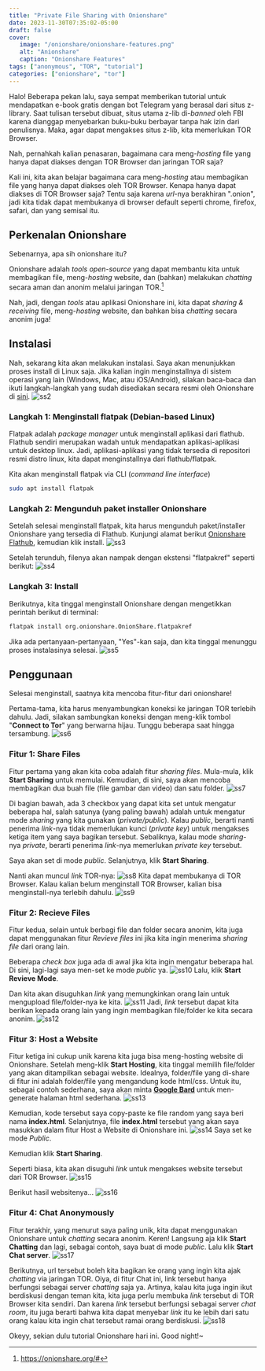 ```yaml
---
title: "Private File Sharing with Onionshare"
date: 2023-11-30T07:35:02-05:00
draft: false
cover:
   image: "/onionshare/onionshare-features.png"
   alt: "Anionshare"
   caption: "Onionshare Features"
tags: ["anonymous", "TOR", "tutorial"]
categories: ["onionshare", "tor"]
---
```


Halo!
Beberapa pekan lalu, saya sempat memberikan tutorial untuk mendapatkan e-book gratis dengan bot Telegram yang
berasal dari situs z-library. Saat tulisan tersebut dibuat, situs utama z-lib di-*banned* oleh FBI karena dianggap
menyebarkan buku-buku berbayar tanpa hak izin dari penulisnya. Maka, agar dapat mengakses situs z-lib, kita 
memerlukan TOR Browser.


Nah, pernahkah kalian penasaran, bagaimana cara meng-*hosting* file yang hanya dapat diakses dengan TOR Browser
dan jaringan TOR saja? 

Kali ini, kita akan belajar bagaimana cara meng-*hosting* atau membagikan file yang hanya dapat diakses oleh
TOR Browser. Kenapa hanya dapat diakses di TOR Browser saja? Tentu saja karena *url*-nya berakhiran ".onion", jadi kita tidak dapat membukanya di browser default seperti chrome, firefox, safari, dan yang semisal itu.

## Perkenalan Onionshare
Sebenarnya, apa sih onionshare itu?

Onionshare adalah *tools* *open-source* yang dapat membantu kita untuk membagikan file, meng-*hosting* website, dan
(bahkan) melakukan *chatting* secara aman dan anonim melalui jaringan TOR.[^1]

Nah, jadi, dengan *tools* atau aplikasi Onionshare ini, kita dapat *sharing & receiving* file, meng-*hosting* 
website, dan bahkan bisa *chatting* secara anonim juga!

## Instalasi
Nah, sekarang kita akan melakukan instalasi. Saya akan menunjukkan proses install di Linux saja. Jika kalian
ingin menginstallnya di sistem operasi yang lain (Windows, Mac, atau iOS/Android), silakan baca-baca dan 
ikuti langkah-langkah yang sudah disediakan secara resmi oleh Onionshare di [sini](https://docs.onionshare.org/2.6/en/install.html). 
![ss2](/onionshare/download-install.png)

### Langkah 1: Menginstall flatpak (Debian-based Linux)
Flatpak adalah *package manager* untuk menginstall aplikasi dari flathub. Flathub sendiri merupakan wadah untuk mendapatkan
aplikasi-aplikasi untuk desktop linux. Jadi, aplikasi-aplikasi yang tidak tersedia di repositori resmi distro linux, kita 
dapat menginstallnya dari flathub/flatpak. 

Kita akan menginstall flatpak via CLI (*command line interface*)

```bash
sudo apt install flatpak
```

### Langkah 2: Mengunduh paket installer Onionshare 
Setelah selesai menginstall flatpak, kita harus mengunduh paket/installer Onionshare yang tersedia di Flathub.
Kunjungi alamat berikut [Onionshare Flathub](https://flathub.org/apps/org.onionshare.OnionShare), kemudian 
klik install.
![ss3](/onionshare/flathub.png)

Setelah terunduh, filenya akan nampak dengan ekstensi "flatpakref" seperti berikut:
![ss4](/onionshare/onionshare-file.png)

### Langkah 3: Install
Berikutnya, kita tinggal menginstall Onionshare dengan mengetikkan perintah berikut di terminal:

```bash
flatpak install org.onionshare.OnionShare.flatpakref
```
Jika ada pertanyaan-pertanyaan, "Yes"-kan saja, dan kita tinggal menunggu proses instalasinya selesai.
![ss5](/onionshare/install-onionshare.png)

## Penggunaan
Selesai menginstall, saatnya kita mencoba fitur-fitur dari onionshare!

Pertama-tama, kita harus menyambungkan koneksi ke jaringan TOR terlebih dahulu. Jadi, silakan sambungkan koneksi
dengan meng-klik tombol "**Connect to Tor**" yang berwarna hijau. Tunggu beberapa saat hingga tersambung.
![ss6](/onionshare/connect-to-tor.png)

### Fitur 1: Share Files 
Fitur pertama yang akan kita coba adalah fitur *sharing files*. Mula-mula, klik **Start Sharing**
untuk memulai. Kemudian, di sini, saya akan mencoba membagikan dua buah file (file gambar dan video) dan satu folder.
![ss7](/onionshare/share-setup.png)

Di bagian bawah, ada 3 checkbox yang dapat kita set untuk mengatur beberapa hal, salah satunya (yang
paling bawah) adalah untuk mengatur mode *sharing* yang kita gunakan (*private/public*). Kalau *public*, 
berarti nanti penerima *link*-nya tidak memerlukan kunci (*private key*) untuk mengakses ketiga item yang saya
bagikan tersebut. Sebaliknya, kalau mode *sharing*-nya *private*, berarti penerima *link*-nya memerlukan *private key*
tersebut.

Saya akan set di mode *public*. Selanjutnya, klik **Start Sharing**.

Nanti akan muncul *link* TOR-nya:
![ss8](/onionshare/url-sharing.png)
Kita dapat membukanya di TOR Browser. Kalau kalian belum menginstall TOR Browser, kalian bisa menginstall-nya
terlebih dahulu. 
![ss9](/onionshare/torbrowser-open.png)

### Fitur 2: Recieve Files
Fitur kedua, selain untuk berbagi file dan folder secara anonim, kita juga dapat menggunakan fitur *Revieve files*
ini jika kita ingin menerima *sharing file* dari orang lain.

Beberapa *check box* juga ada di awal jika kita ingin mengatur beberapa hal. Di sini, lagi-lagi saya men-set
ke mode *public* ya.
![ss10](/onionshare/recieve-files.png)
Lalu, klik **Start Revieve Mode**.

Dan kita akan disuguhkan *link* yang memungkinkan orang lain untuk mengupload file/folder-nya ke kita.
![ss11](/onionshare/url-recieving.png)
Jadi, *link* tersebut dapat kita berikan kepada orang lain yang ingin membagikan file/folder ke kita secara anonim.
![ss12](/onionshare/torbrowser-open-recieve.png)

### Fitur 3: Host a Website
Fitur ketiga ini cukup unik karena kita juga bisa meng-hosting website di Onionshare. Setelah meng-klik 
**Start Hosting**, kita tinggal memilih file/folder yang akan ditampilkan sebagai website. Idealnya, folder/file
yang di-share di fitur ini adalah folder/file yang mengandung kode html/css. Untuk itu, sebagai contoh
sederhana, saya akan minta 
[**Google Bard**](https://bard.google.com/?utm_source=sem&utm_medium=paid-media&utm_campaign=q4idID_sem7&gclid=EAIaIQobChMIi-3PypHsggMVhKRmAh1Q2AAOEAAYASAAEgJZDPD_BwE&hl=en)
untuk men-generate halaman html sederhana.
![ss13](/onionshare/google-bard.png)

Kemudian, kode tersebut saya copy-paste ke file random yang saya beri nama **index.html**. Selanjutnya, file
**index.html** tersebut yang akan saya masukkan dalam fitur Host a Website di Onionshare ini.
![ss14](/onionshare/hostwebsite.png)
Saya set ke mode *Public*.

Kemudian klik **Start Sharing**.

Seperti biasa, kita akan disuguhi *link* untuk mengakses website tersebut dari TOR Browser.
![ss15](/onionshare/url-hostwebsite.png)

Berikut hasil websitenya...
![ss16](/onionshare/torbrowser-open-hostwebsite.png)

### Fitur 4: Chat Anonymously
Fitur terakhir, yang menurut saya paling unik, kita dapat menggunakan Onionshare untuk *chatting* secara
anonim. Keren! Langsung aja klik **Start Chatting** dan lagi, sebagai contoh, saya buat di mode *public*. Lalu
klik **Start Chat server**.
![ss17](/onionshare/url-chatting.png)

Berikutnya, url tersebut boleh kita bagikan ke orang yang ingin kita ajak *chatting* via jaringan TOR. Oiya, 
di fitur Chat ini, link tersebut hanya berfungsi sebagai server *chatting* saja ya. Artinya, kalau kita juga
ingin ikut berdiskusi dengan teman kita, kita juga perlu membuka *link* tersebut di TOR Browser kita sendiri. Dan
karena *link* tersebut berfungsi sebagai server *chat room*, itu juga berarti bahwa kita dapat menyebar *link* itu ke
lebih dari satu orang kalau kita ingin chat tersebut ramai orang berdiskusi.
![ss18](/onionshare/torbrowser-open-chat.png)

Okeyy, sekian dulu tutorial Onionshare hari ini. Good night!~

[^1]: https://onionshare.org/#
